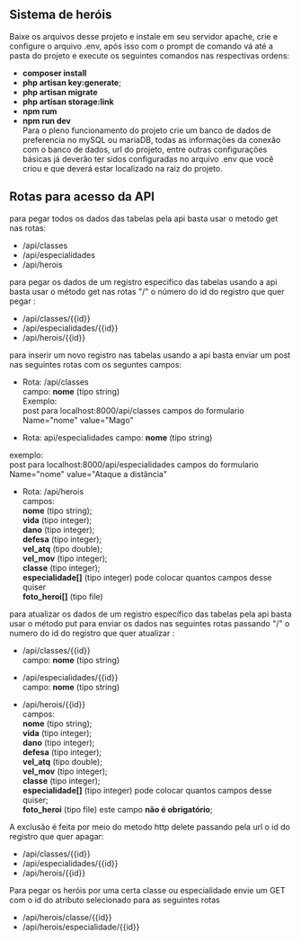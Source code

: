 ## Sistema de heróis 

Baixe os arquivos desse projeto e instale em seu servidor apache, crie e configure o arquivo .env, após isso com o prompt de comando vá até a pasta do projeto e execute os seguintes comandos nas respectivas ordens:  
- **composer install**  
- **php artisan key:generate**; 
- **php artisan migrate**  
- **php artisan storage:link**  
- **npm rum**  
- **npm run dev**  
Para o pleno funcionamento do projeto crie um banco de dados de preferencia no mySQL ou mariaDB, todas as informações da conexão com o banco de dados, url do projeto, entre outras configurações básicas já deverão ter sidos configuradas no arquivo .env que você criou e que deverá estar localizado na raiz do projeto.

## Rotas para acesso da API

para pegar todos os dados das tabelas pela api basta usar o metodo get nas rotas:  
- /api/classes  
- /api/especialidades  
- /api/herois

para pegar os dados de um registro especifico das tabelas usando a api 
basta usar o método get nas rotas "/" o número do id do registro que quer pegar :  
- /api/classes/{{id}} 
- /api/especialidades/{{id}}  
- /api/herois/{{id}}

para inserir um novo registro nas tabelas usando a api 
basta enviar um post nas seguintes rotas com os seguntes campos:  
- Rota: /api/classes  
campo: **nome** (tipo string)  
Exemplo:  
post para localhost:8000/api/classes campos do formulario Name="nome" value="Mago"

- Rota: api/especialidades 
campo: **nome** (tipo string)

exemplo:  
post para localhost:8000/api/especialidades campos do formulario Name="nome" value="Ataque a distância"

- Rota: /api/herois  
campos:  
**nome** (tipo string);  
**vida** (tipo integer);  
**dano** (tipo integer);  
**defesa** (tipo integer);  
**vel_atq** (tipo double);  
**vel_mov** (tipo integer);  
**classe** (tipo integer);  
**especialidade[]** (tipo integer) pode colocar quantos campos desse quiser  
**foto_heroi[]** (tipo file)

para atualizar os dados de um registro específico das tabelas pela api 
basta usar o método put para enviar os dados nas seguintes rotas passando "/" o numero do id do registro que quer atualizar :  
- /api/classes/{{id}}  
campo: **nome** (tipo string)

- /api/especialidades/{{id}}  
campo: **nome** (tipo string)  

- /api/herois/{{id}}  
campos:  
**nome** (tipo string);  
**vida** (tipo integer);  
**dano** (tipo integer);  
**defesa** (tipo integer);  
**vel_atq** (tipo double);  
**vel_mov** (tipo integer);  
**classe** (tipo integer);  
**especialidade[]** (tipo integer) pode colocar quantos campos desse quiser;  
**foto_heroi** (tipo file) este campo **não é obrigatório**;

A exclusão é feita por meio do metodo http delete passando pela url o id do registro que quer apagar:

- /api/classes/{{id}}  
- /api/especialidades/{{id}}  
- /api/herois/{{id}}  

Para pegar os heróis por uma certa classe ou especialidade envie um GET com o id do atributo selecionado para as seguintes rotas  
- /api/herois/classe/{{id}}  
- /api/herois/especialidade/{{id}}
